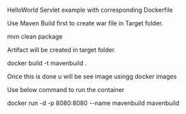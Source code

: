 HelloWorld Servlet example with corresponding Dockerfile

Use Maven Build first to create war file in Target folder.

mvn clean package

Artifact will be created in target folder.

docker build -t mavenbuild .

Once this is done u will be see image usingg docker images

Use below command to run the container

docker run -d -p 8080:8080 --name mavenbuild mavenbuild
